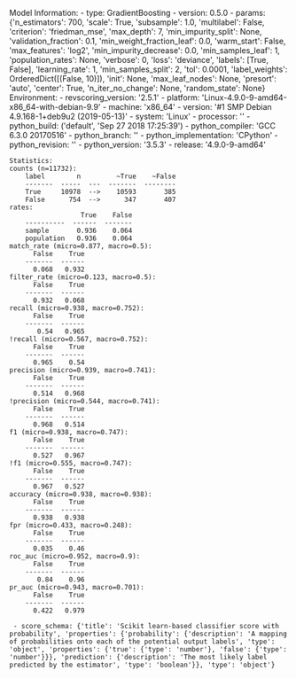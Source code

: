 Model Information:
	 - type: GradientBoosting
	 - version: 0.5.0
	 - params: {'n_estimators': 700, 'scale': True, 'subsample': 1.0, 'multilabel': False, 'criterion': 'friedman_mse', 'max_depth': 7, 'min_impurity_split': None, 'validation_fraction': 0.1, 'min_weight_fraction_leaf': 0.0, 'warm_start': False, 'max_features': 'log2', 'min_impurity_decrease': 0.0, 'min_samples_leaf': 1, 'population_rates': None, 'verbose': 0, 'loss': 'deviance', 'labels': [True, False], 'learning_rate': 1, 'min_samples_split': 2, 'tol': 0.0001, 'label_weights': OrderedDict([(False, 10)]), 'init': None, 'max_leaf_nodes': None, 'presort': 'auto', 'center': True, 'n_iter_no_change': None, 'random_state': None}
	Environment:
	 - revscoring_version: '2.5.1'
	 - platform: 'Linux-4.9.0-9-amd64-x86_64-with-debian-9.9'
	 - machine: 'x86_64'
	 - version: '#1 SMP Debian 4.9.168-1+deb9u2 (2019-05-13)'
	 - system: 'Linux'
	 - processor: ''
	 - python_build: ('default', 'Sep 27 2018 17:25:39')
	 - python_compiler: 'GCC 6.3.0 20170516'
	 - python_branch: ''
	 - python_implementation: 'CPython'
	 - python_revision: ''
	 - python_version: '3.5.3'
	 - release: '4.9.0-9-amd64'
	
	Statistics:
	counts (n=11732):
		label        n         ~True    ~False
		-------  -----  ---  -------  --------
		True     10978  -->    10593       385
		False      754  -->      347       407
	rates:
		              True    False
		----------  ------  -------
		sample       0.936    0.064
		population   0.936    0.064
	match_rate (micro=0.877, macro=0.5):
		  False    True
		-------  ------
		  0.068   0.932
	filter_rate (micro=0.123, macro=0.5):
		  False    True
		-------  ------
		  0.932   0.068
	recall (micro=0.938, macro=0.752):
		  False    True
		-------  ------
		   0.54   0.965
	!recall (micro=0.567, macro=0.752):
		  False    True
		-------  ------
		  0.965    0.54
	precision (micro=0.939, macro=0.741):
		  False    True
		-------  ------
		  0.514   0.968
	!precision (micro=0.544, macro=0.741):
		  False    True
		-------  ------
		  0.968   0.514
	f1 (micro=0.938, macro=0.747):
		  False    True
		-------  ------
		  0.527   0.967
	!f1 (micro=0.555, macro=0.747):
		  False    True
		-------  ------
		  0.967   0.527
	accuracy (micro=0.938, macro=0.938):
		  False    True
		-------  ------
		  0.938   0.938
	fpr (micro=0.433, macro=0.248):
		  False    True
		-------  ------
		  0.035    0.46
	roc_auc (micro=0.952, macro=0.9):
		  False    True
		-------  ------
		   0.84    0.96
	pr_auc (micro=0.943, macro=0.701):
		  False    True
		-------  ------
		  0.422   0.979
	
	 - score_schema: {'title': 'Scikit learn-based classifier score with probability', 'properties': {'probability': {'description': 'A mapping of probabilities onto each of the potential output labels', 'type': 'object', 'properties': {'true': {'type': 'number'}, 'false': {'type': 'number'}}}, 'prediction': {'description': 'The most likely label predicted by the estimator', 'type': 'boolean'}}, 'type': 'object'}

